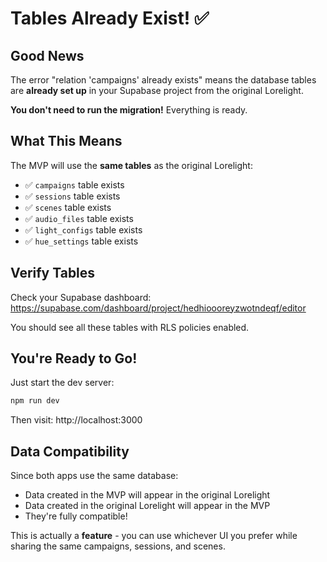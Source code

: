 # Tables Already Exist! ✅

## Good News

The error "relation 'campaigns' already exists" means the database tables are **already set up** in your Supabase project from the original Lorelight.

**You don't need to run the migration!** Everything is ready.

## What This Means

The MVP will use the **same tables** as the original Lorelight:
- ✅ `campaigns` table exists
- ✅ `sessions` table exists
- ✅ `scenes` table exists
- ✅ `audio_files` table exists
- ✅ `light_configs` table exists
- ✅ `hue_settings` table exists

## Verify Tables

Check your Supabase dashboard:
https://supabase.com/dashboard/project/hedhioooreyzwotndeqf/editor

You should see all these tables with RLS policies enabled.

## You're Ready to Go!

Just start the dev server:

```bash
npm run dev
```

Then visit: http://localhost:3000

## Data Compatibility

Since both apps use the same database:
- Data created in the MVP will appear in the original Lorelight
- Data created in the original Lorelight will appear in the MVP
- They're fully compatible!

This is actually a **feature** - you can use whichever UI you prefer while sharing the same campaigns, sessions, and scenes.